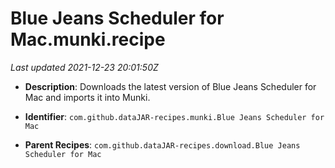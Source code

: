 # Blue Jeans Scheduler for Mac.munki.recipe

_Last updated 2021-12-23 20:01:50Z_

- **Description**: Downloads the latest version of Blue Jeans Scheduler for Mac and imports it into Munki.

- **Identifier**: `com.github.dataJAR-recipes.munki.Blue Jeans Scheduler for Mac`

- **Parent Recipes**: `com.github.dataJAR-recipes.download.Blue Jeans Scheduler for Mac`
